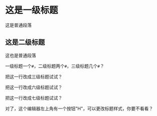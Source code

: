 # 这是一级标题

这是普通段落

## 这是二级标题

这也是普通段落

一级标题一个`#`，二级标题两个`#`，三级标题几个`#`？

把这一行改成三级标题试试？

把这一行改成六级标题试试？

把这一行改成七级标题试试？

对了，这个编辑器左上角有一个按钮"H"，可以更改标题样式，你要不看看？
